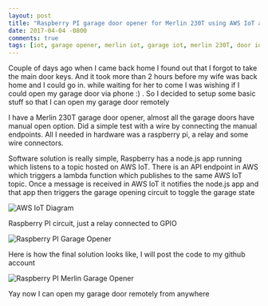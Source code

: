 ```yaml
---
layout: post
title: "Raspberry PI garage door opener for Merlin 230T using AWS IoT and AWS Lambda"
date: 2017-04-04 -0800
comments: true
tags: [iot, garage opener, merlin iot, garage iot, merlin 230T, door iot, aws garage opener]
---
```


Couple of days ago when I came back home I found out that I forgot to take the main door keys. And it took
more than 2 hours before my wife was back home and I could go in. while waiting for her to come I was wishing
if I could open my garage door via phone :) . So I decided to setup some basic stuff so that I can open my garage door
remotely

I have a Merlin 230T garage door opener, almost all the garage doors have manual open option. Did a simple test with a wire 
by connecting the manual endpoints. 
All I needed in hardware was a raspberry pi, a relay and some wire connectors.

Software solution is really simple, Raspberry has a node.js app running which listens to a topic hosted on AWS IoT. There is an API endpoint in AWS which triggers a 
lambda function which publishes to the same AWS IoT topic. Once a message is received in AWS IoT it notifies the node.js app and that
app then triggers the garage opening circuit to toggle the garage state

![AWS IoT Diagram]({{sie.url}}/images/20170408-merlin-garage-opener-iot.png)
 
Raspberry PI circuit, just a relay connected to GPIO 

![Raspberry PI Garage Opener]({{sie.url}}/images/20170408-merlin-garage-opener-iot-raspberry-pi.png)
 
Here is how the final solution looks like, I will post the code to my github account
 
![Raspberry PI Merlin Garage Opener]({{sie.url}}/images/20170408-merlin-garage-opener-iot-connected.png)
 
Yay now I can open my garage door remotely from anywhere